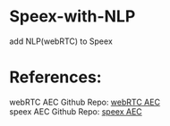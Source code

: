 # Speex-with-NLP
add NLP(webRTC) to Speex

# References: 

webRTC AEC Github Repo: [webRTC AEC](https://github.com/YAN-sysbest/WebRTC-AEC)  
speex AEC Github Repo: [speex AEC](https://github.com/echocatzh/SPEEX-AEC-python)

